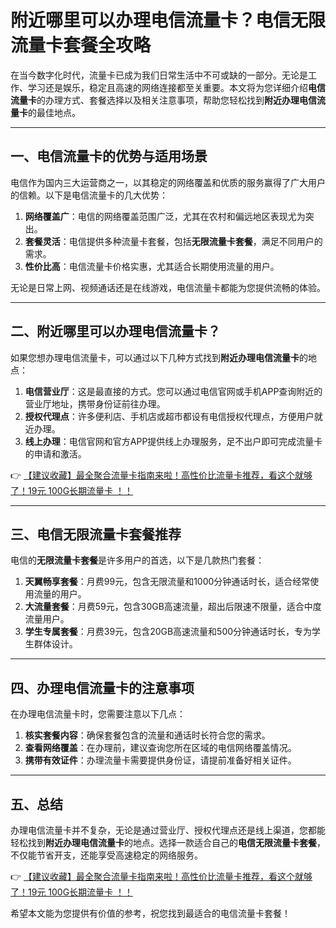 # 附近哪里可以办理电信流量卡？电信无限流量卡套餐全攻略

在当今数字化时代，流量卡已成为我们日常生活中不可或缺的一部分。无论是工作、学习还是娱乐，稳定且高速的网络连接都至关重要。本文将为您详细介绍**电信流量卡**的办理方式、套餐选择以及相关注意事项，帮助您轻松找到**附近办理电信流量卡**的最佳地点。

---

## 一、电信流量卡的优势与适用场景

电信作为国内三大运营商之一，以其稳定的网络覆盖和优质的服务赢得了广大用户的信赖。以下是电信流量卡的几大优势：

1. **网络覆盖广**：电信的网络覆盖范围广泛，尤其在农村和偏远地区表现尤为突出。
2. **套餐灵活**：电信提供多种流量卡套餐，包括**无限流量卡套餐**，满足不同用户的需求。
3. **性价比高**：电信流量卡价格实惠，尤其适合长期使用流量的用户。

无论是日常上网、视频通话还是在线游戏，电信流量卡都能为您提供流畅的体验。

---

## 二、附近哪里可以办理电信流量卡？

如果您想办理电信流量卡，可以通过以下几种方式找到**附近办理电信流量卡**的地点：

1. **电信营业厅**：这是最直接的方式。您可以通过电信官网或手机APP查询附近的营业厅地址，携带身份证前往办理。
2. **授权代理点**：许多便利店、手机店或超市都设有电信授权代理点，方便用户就近办理。
3. **线上办理**：电信官网和官方APP提供线上办理服务，足不出户即可完成流量卡的申请和激活。

👉 [【建议收藏】最全聚合流量卡指南来啦！高性价比流量卡推荐，看这个就够了！19元 100G长期流量卡 ！！](https://bit.ly/Liuliangka)

---

## 三、电信无限流量卡套餐推荐

电信的**无限流量卡套餐**是许多用户的首选，以下是几款热门套餐：

1. **天翼畅享套餐**：月费99元，包含无限流量和1000分钟通话时长，适合经常使用流量的用户。
2. **大流量套餐**：月费59元，包含30GB高速流量，超出后限速不限量，适合中度流量用户。
3. **学生专属套餐**：月费39元，包含20GB高速流量和500分钟通话时长，专为学生群体设计。

---

## 四、办理电信流量卡的注意事项

在办理电信流量卡时，您需要注意以下几点：

1. **核实套餐内容**：确保套餐包含的流量和通话时长符合您的需求。
2. **查看网络覆盖**：在办理前，建议查询您所在区域的电信网络覆盖情况。
3. **携带有效证件**：办理流量卡需要提供身份证，请提前准备好相关证件。

---

## 五、总结

办理电信流量卡并不复杂，无论是通过营业厅、授权代理点还是线上渠道，您都能轻松找到**附近办理电信流量卡**的地点。选择一款适合自己的**电信无限流量卡套餐**，不仅能节省开支，还能享受高速稳定的网络服务。

👉 [【建议收藏】最全聚合流量卡指南来啦！高性价比流量卡推荐，看这个就够了！19元 100G长期流量卡 ！！](https://bit.ly/Liuliangka)

希望本文能为您提供有价值的参考，祝您找到最适合的电信流量卡套餐！